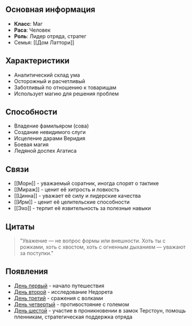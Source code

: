 ## Основная информация
- **Класс**: Маг
- **Раса**: Человек
- **Роль**: Лидер отряда, стратег
- Семья: [[Дом Латтори]]

## Характеристики
- Аналитический склад ума
- Осторожный и расчетливый
- Заботливый по отношению к товарищам
- Использует магию для решения проблем

## Способности
- Владение фамильяром (сова)
- Создание невидимого слуги
- Исцеление дарами Веридия
- Боевая магия
- Ледяной доспех Агатиса

## Связи
- [[Морн]] - уважаемый соратник, иногда спорят о тактике
- [[Мираж]] - ценит её хитрость и ловкость
- [[Цинна]] - уважает её силу и лидерские качества
- [[Ирм]] - ценит её целительские способности
- [[Эхо]] - терпит её язвительность за полезные навыки

## Цитаты
> "Уважение — не вопрос формы или внешности. Хоть ты с рожками, хоть с хвостом, хоть с огненным дыханием — уважают за поступки."

## Появления
- [День первый](obsidian://open?vault=Project%20LUX&file=%D0%9E%D1%82%D1%87%D0%B5%D1%82%D1%8B%2F%D0%94%D0%B5%D0%BD%D1%8C%20%D0%BF%D0%B5%D1%80%D0%B2%D1%8B%D0%B9) - начало путешествия
- [День второй](obsidian://open?vault=Project%20LUX&file=%D0%9E%D1%82%D1%87%D0%B5%D1%82%D1%8B%2F%D0%94%D0%B5%D0%BD%D1%8C%20%D0%B2%D1%82%D0%BE%D1%80%D0%BE%D0%B9) - исследование Недорета
- [День третий](obsidian://open?vault=Project%20LUX&file=%D0%9E%D1%82%D1%87%D0%B5%D1%82%D1%8B%2F%D0%94%D0%B5%D0%BD%D1%8C%20%D1%82%D1%80%D0%B5%D1%82%D0%B8%D0%B9) - сражения с волками
- [День четвертый](obsidian://open?vault=Project%20LUX&file=%D0%9E%D1%82%D1%87%D0%B5%D1%82%D1%8B%2F%D0%94%D0%B5%D0%BD%D1%8C%20%D1%87%D0%B5%D1%82%D0%B2%D0%B5%D1%80%D1%82%D1%8B%D0%B9) - противостояние с големом
- [День шестой](obsidian://open?vault=Project%20LUX&file=%D0%9E%D1%82%D1%87%D0%B5%D1%82%D1%8B%2F%D0%94%D0%B5%D0%BD%D1%8C%20%D1%88%D0%B5%D1%81%D1%82%D0%BE%D0%B9) - участие в проникновении в замок Терстоун, помощь пленникам, стратегическая поддержка отряда 